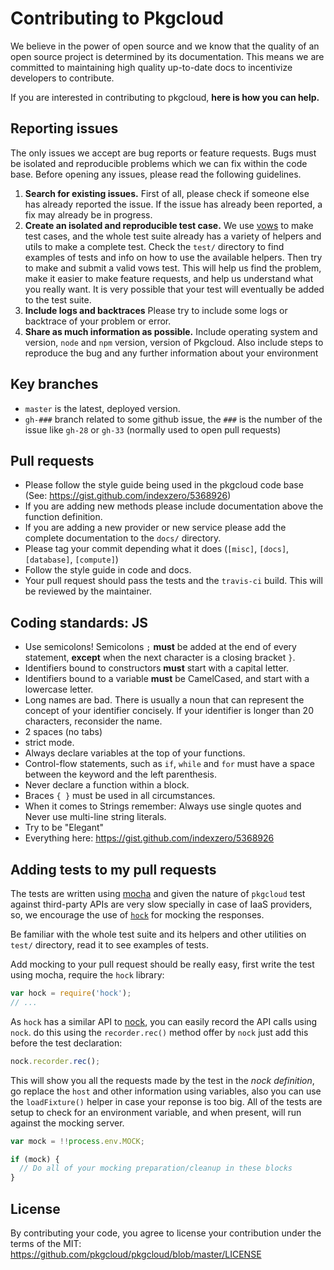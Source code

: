# Contributing to Pkgcloud

We believe in the power of open source and we know that the quality of an open source project is determined by its documentation. This means we are committed to maintaining high quality up-to-date docs to incentivize developers to contribute.

If you are interested in contributing to pkgcloud, **here is how you can help.**

## Reporting issues

The only issues we accept are bug reports or feature requests. Bugs must be isolated and reproducible problems which we can fix within the code base. Before opening any issues, please read the following guidelines.

1. **Search for existing issues.** First of all, please check if someone else has already reported the issue. If the issue has already been reported, a fix may already be in progress. 
2. **Create an isolated and reproducible test case.** We use [vows](http://vowsjs.org/) to make test cases, and the whole test suite already has a variety of helpers and utils to make a complete test. Check the `test/` directory to find examples of tests and info on how to use the available helpers. Then try to make and submit a valid vows test. This will help us find the problem, make it easier to make feature requests, and help us understand what you really want. It is very possible that your test will eventually be added to the test suite.
3. **Include logs and backtraces** Please try to include some logs or backtrace of your problem or error.
4. **Share as much information as possible.** Include operating system and version, `node` and `npm` version, version of Pkgcloud. Also include steps to reproduce the bug and any further information about your environment

## Key branches

- `master` is the latest, deployed version.
- `gh-###` branch related to some github issue, the `###` is the number of the issue like `gh-28` or `gh-33` (normally used to open pull requests)

## Pull requests
 
- Please follow the style guide being used in the pkgcloud code base (See: https://gist.github.com/indexzero/5368926)
- If you are adding new methods please include documentation above the function definition.
- If you are adding a new provider or new service please add the complete documentation to the `docs/` directory.
- Please tag your commit depending what it does (`[misc]`, `[docs]`, `[database]`, `[compute]`)
- Follow the style guide in code and docs.
- Your pull request should pass the tests and the `travis-ci` build. This will be reviewed by the maintainer.


## Coding standards: JS

- Use semicolons! Semicolons `;` **must** be added at the end of every statement, **except** when the next character is a closing bracket `}`.
- Identifiers bound to constructors **must** start with a capital letter.
- Identifiers bound to a variable **must** be CamelCased, and start with a lowercase letter.
- Long names are bad. There is usually a noun that can represent the concept of your identifier concisely. If your identifier is longer than 20 characters, reconsider the name.
- 2 spaces (no tabs)
- strict mode.
- Always declare variables at the top of your functions.
- Control-flow statements, such as `if`, `while` and `for` must have a space between the keyword and the left parenthesis.
- Never declare a function within a block.
- Braces `{ }` must be used in all circumstances.
- When it comes to Strings remember: Always use single quotes and Never use multi-line string literals.
- Try to be "Elegant"
- Everything here: https://gist.github.com/indexzero/5368926

## Adding tests to my pull requests

The tests are written using [mocha](http://mochajs.org/) and given the nature of `pkgcloud` test against third-party APIs are very slow specially in case of IaaS providers, so, we encourage the use of [`hock`](https://github.com/mmalecki/hock) for mocking the responses.

Be familiar with the whole test suite and its helpers and other utilities on `test/` directory, read it to see examples of tests.

Add mocking to your pull request should be really easy, first write the test using mocha, require the `hock` library:

``` js
var hock = require('hock');
// ...
```

As `hock` has a similar API to [nock](https://github.com/pgte/nock), you can easily record the API calls using `nock`. do this using the `recorder.rec()` method offer by `nock` just add this before the test declaration:

``` js
nock.recorder.rec();
```

This will show you all the requests made by the test in the *nock definition*, go replace the `host` and other information using variables, also you can use the `loadFixture()` helper in case your reponse is too big. All of the tests are setup to check for an environment variable, and when present, will run against the mocking server.

``` js
var mock = !!process.env.MOCK;

if (mock) {
  // Do all of your mocking preparation/cleanup in these blocks
}
```

## License

By contributing your code, you agree to license your contribution under the terms of the MIT: https://github.com/pkgcloud/pkgcloud/blob/master/LICENSE